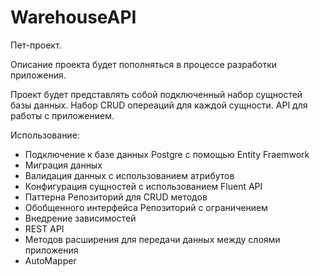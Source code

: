 # WarehouseAPI

Пет-проект.

Описание проекта будет пополняться в процессе разработки приложения.

Проект будет представлять собой подключенный набор сущностей базы данных.
Набор CRUD опереаций для каждой сущности.
API для работы с приложением.

Использование:
- Подключение к базе данных Postgre с помощью Entity Fraemwork
- Миграция данных
- Валидация данных с использованием атрибутов
- Конфигурация сущностей с использованием Fluent API
- Паттерна Репозиторий для CRUD методов
- Обобщенного интерфейса Репозиторий с ограничением
- Внедрение зависимостей
- REST API
- Методов расширения для передачи данных между слоями приложения
- AutoMapper
